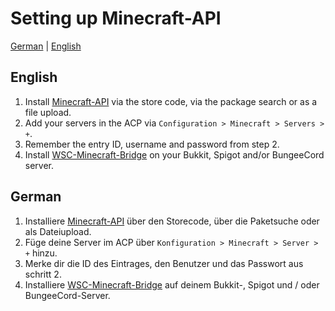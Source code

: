 # Setting up Minecraft-API
[German](#German) | [English](#English)

## English
1. Install [Minecraft-API](https://www.woltlab.com/pluginstore/file/7077-minecraft-api/) via the store code, via the package search or as a file upload.
2. Add your servers in the ACP via `Configuration > Minecraft > Servers > +`.
3. Remember the entry ID, username and password from step 2.
4. Install [WSC-Minecraft-Bridge](https://github.com/xXSchrandXx/WSC-Minecraft-Bridge/blob/main/Setup.md) on your Bukkit, Spigot and/or BungeeCord server.

## German
1. Installiere [Minecraft-API](https://www.woltlab.com/pluginstore/file/7077-minecraft-api/) über den Storecode, über die Paketsuche oder als Dateiupload.
2. Füge deine Server im ACP über `Konfiguration > Minecraft > Server > +` hinzu.
3. Merke dir die ID des Eintrages, den Benutzer und das Passwort aus schritt 2.
4. Installiere [WSC-Minecraft-Bridge](https://github.com/xXSchrandXx/WSC-Minecraft-Bridge/blob/main/Setup.md) auf deinem Bukkit-, Spigot und / oder BungeeCord-Server.
